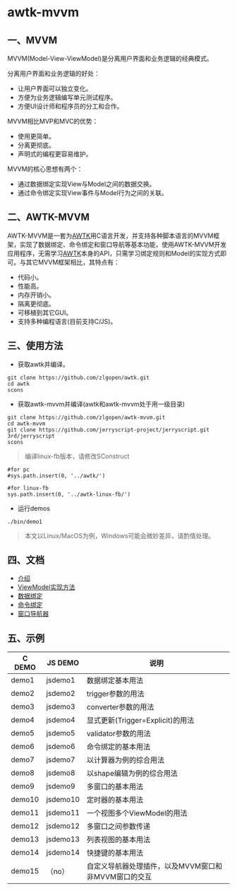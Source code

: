 # awtk-mvvm

## 一、MVVM 
MVVM(Model-View-ViewModel)是分离用户界面和业务逻辑的经典模式。

分离用户界面和业务逻辑的好处：

  * 让用户界面可以独立变化。
  * 方便为业务逻辑编写单元测试程序。
  * 方便UI设计师和程序员的分工和合作。

MVVM相比MVP和MVC的优势：

  * 使用更简单。
  * 分离更彻底。
  * 声明式的编程更容易维护。

MVVM的核心思想有两个：

* 通过数据绑定实现View与Model之间的数据交换。
* 通过命令绑定实现View事件与Model行为之间的关联。

## 二、AWTK-MVVM

AWTK-MVVM是一套为[AWTK](https://github.com/zlgopen/awtk)用C语言开发，并支持各种脚本语言的MVVM框架，实现了数据绑定、命令绑定和窗口导航等基本功能，使用AWTK-MVVM开发应用程序，无需学习[AWTK](https://github.com/zlgopen/awtk)本身的API，只需学习绑定规则和Model的实现方式即可。与其它MVVM框架相比，其特点有：

* 代码小。
* 性能高。
* 内存开销小。
* 隔离更彻底。
* 可移植到其它GUI。
* 支持多种编程语言(目前支持C/JS)。

## 三、使用方法

* 获取awtk并编译。

```
git clone https://github.com/zlgopen/awtk.git
cd awtk
scons
```

* 获取awtk-mvvm并编译(awtk和awtk-mvvm处于用一级目录)

```
git clone https://github.com/zlgopen/awtk-mvvm.git
cd awtk-mvvm
git clone https://github.com/jerryscript-project/jerryscript.git 3rd/jerryscript
scons
```

> 编译linux-fb版本，请修改SConstruct

```
#for pc
#sys.path.insert(0, '../awtk/')

#for linux-fb
sys.path.insert(0, '../awtk-linux-fb/')
```

* 运行demos

```
./bin/demo1
```

> 本文以Linux/MacOS为例，Windows可能会微妙差异，请酌情处理。

## 四、文档
* [介绍](docs/8.intro.md)
* [ViewModel实现方法](9.view_model.md)
* [数据绑定](docs/10.data_binding.md)
* [命令绑定](docs/11.command_binding.md)
* [窗口导航器](docs/12.navigate.md)

## 五、示例

|  C DEMO  | JS DEMO  | 说明 |
| -------- | -------  | --------------------------------- |
| demo1    | jsdemo1  | 数据绑定基本用法                     |
| demo2    | jsdemo2  | trigger参数的用法                   |
| demo3    | jsdemo3  | converter参数的用法                 |
| demo4    | jsdemo4  | 显式更新(Trigger=Explicit)的用法     |
| demo5    | jsdemo5  | validator参数的用法                 |
| demo6    | jsdemo6  | 命令绑定的基本用法                    |
| demo7    | jsdemo7  | 以计算器为例的综合用法                |
| demo8    | jsdemo8  | 以shape编辑为例的综合用法             |
| demo9    | jsdemo9  | 多窗口的基本用法                     |
| demo10   | jsdemo10 | 定时器的基本用法                     |
| demo11   | jsdemo11 | 一个视图多个ViewModel的用法          |
| demo12   | jsdemo12 | 多窗口之间参数传递                   |
| demo13   | jsdemo13 | 列表视图的基本用法                   |
| demo14   | jsdemo14 | 快捷键的基本用法                     |
| demo15   | （no）    | 自定义导航器处理插件，以及MVVM窗口和非MVVM窗口的交互 |

